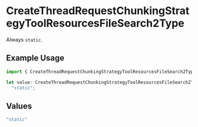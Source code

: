# CreateThreadRequestChunkingStrategyToolResourcesFileSearch2Type

Always `static`.

## Example Usage

```typescript
import { CreateThreadRequestChunkingStrategyToolResourcesFileSearch2Type } from "argot-open-ai/models/components";

let value: CreateThreadRequestChunkingStrategyToolResourcesFileSearch2Type =
  "static";
```

## Values

```typescript
"static"
```